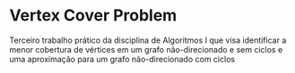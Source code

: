 # Vertex Cover Problem
Terceiro trabalho prático da disciplina de Algoritmos I que visa identificar a menor cobertura de vértices em um grafo não-direcionado e sem ciclos e uma aproximação para um grafo não-direcionado com ciclos
